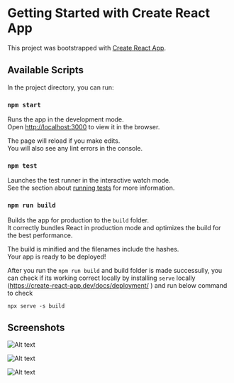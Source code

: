 # Getting Started with Create React App

This project was bootstrapped with [Create React App](https://github.com/facebook/create-react-app).

## Available Scripts

In the project directory, you can run:

### `npm start`

Runs the app in the development mode.\
Open [http://localhost:3000](http://localhost:3000) to view it in the browser.

The page will reload if you make edits.\
You will also see any lint errors in the console.

### `npm test`

Launches the test runner in the interactive watch mode.\
See the section about [running tests](https://facebook.github.io/create-react-app/docs/running-tests) for more information.

### `npm run build`

Builds the app for production to the `build` folder.\
It correctly bundles React in production mode and optimizes the build for the best performance.

The build is minified and the filenames include the hashes.\
Your app is ready to be deployed!

After you run the `npm run build` and build folder is made successully, you can check if its working correct locally by installing `serve` locally (https://create-react-app.dev/docs/deployment/ ) and run below command to check

`npx serve -s build` 

## Screenshots

![Alt text](https://github.com/usman10scorpio/usman-iqbal-githubsearch-web/blob/main/public/screenshots/one.png "User Inteface mains screen")

![Alt text](https://github.com/usman10scorpio/usman-iqbal-githubsearch-web/blob/main/public/screenshots/two.png "Search results - web")

![Alt text](https://github.com/usman10scorpio/usman-iqbal-githubsearch-web/blob/main/public/screenshots/three.png "Search results - mobile")

